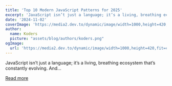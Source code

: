 ```yaml
---
title: 'Top 10 Modern JavaScript Patterns for 2025'
excerpt: 'JavaScript isn’t just a language; it’s a living, breathing ecosystem that’s constantly evolving. And...'
date: '2024-11-02'
coverImage: 'https://media2.dev.to/dynamic/image/width=1000,height=420,fit=cover,gravity=auto,format=auto/https%3A%2F%2Fdev-to-uploads.s3.amazonaws.com%2Fuploads%2Farticles%2Fzej8qxc5q05r98ohtalw.png'
author:
  name: Koders
  picture: "assets/blog/authors/koders.png"
ogImage:
  url: 'https://media2.dev.to/dynamic/image/width=1000,height=420,fit=cover,gravity=auto,format=auto/https%3A%2F%2Fdev-to-uploads.s3.amazonaws.com%2Fuploads%2Farticles%2Fzej8qxc5q05r98ohtalw.png'
---
```


JavaScript isn’t just a language; it’s a living, breathing ecosystem that’s constantly evolving. And...

[Read more](https://dev.to/balrajola/top-10-modern-javascript-patterns-for-2025-1hle)
